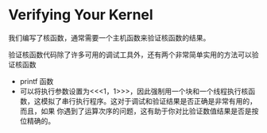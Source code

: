 &emsp;
# Verifying Your Kernel

我们编写了核函数，通常需要一个主机函数来验证核函数的结果。 

验证核函数代码除了许多可用的调试工具外，还有两个非常简单实用的方法可以验证核函数
- printf 函数
- 可以将执行参数设置为<<<1，1>>>，因此强制用一个块和一个线程执行核函数，这模拟了串行执行程序。这对于调试和验证结果是否正确是非常有用的，而且，如果 你遇到了运算次序的问题，这有助于你对比验证数值结果是否是按位精确的。
























